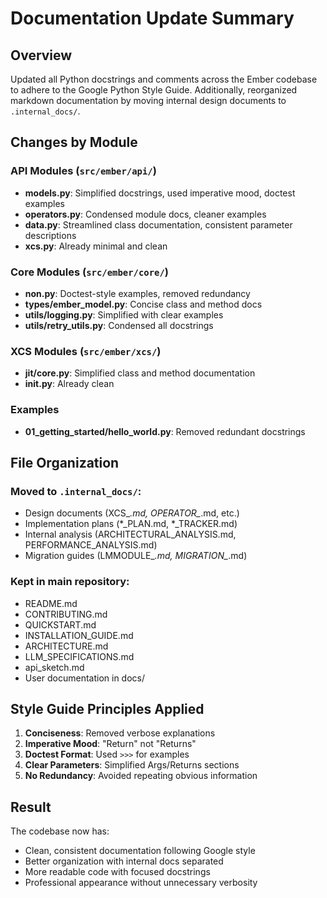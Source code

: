 # Documentation Update Summary

## Overview
Updated all Python docstrings and comments across the Ember codebase to adhere to the Google Python Style Guide. Additionally, reorganized markdown documentation by moving internal design documents to `.internal_docs/`.

## Changes by Module

### API Modules (`src/ember/api/`)
- **models.py**: Simplified docstrings, used imperative mood, doctest examples
- **operators.py**: Condensed module docs, cleaner examples
- **data.py**: Streamlined class documentation, consistent parameter descriptions
- **xcs.py**: Already minimal and clean

### Core Modules (`src/ember/core/`)
- **non.py**: Doctest-style examples, removed redundancy
- **types/ember_model.py**: Concise class and method docs
- **utils/logging.py**: Simplified with clear examples
- **utils/retry_utils.py**: Condensed all docstrings

### XCS Modules (`src/ember/xcs/`)
- **jit/core.py**: Simplified class and method documentation
- **__init__.py**: Already clean

### Examples
- **01_getting_started/hello_world.py**: Removed redundant docstrings

## File Organization

### Moved to `.internal_docs/`:
- Design documents (XCS_*.md, OPERATOR_*.md, etc.)
- Implementation plans (*_PLAN.md, *_TRACKER.md)
- Internal analysis (ARCHITECTURAL_ANALYSIS.md, PERFORMANCE_ANALYSIS.md)
- Migration guides (LMMODULE_*.md, MIGRATION_*.md)

### Kept in main repository:
- README.md
- CONTRIBUTING.md
- QUICKSTART.md
- INSTALLATION_GUIDE.md
- ARCHITECTURE.md
- LLM_SPECIFICATIONS.md
- api_sketch.md
- User documentation in docs/

## Style Guide Principles Applied

1. **Conciseness**: Removed verbose explanations
2. **Imperative Mood**: "Return" not "Returns"
3. **Doctest Format**: Used `>>>` for examples
4. **Clear Parameters**: Simplified Args/Returns sections
5. **No Redundancy**: Avoided repeating obvious information

## Result

The codebase now has:
- Clean, consistent documentation following Google style
- Better organization with internal docs separated
- More readable code with focused docstrings
- Professional appearance without unnecessary verbosity